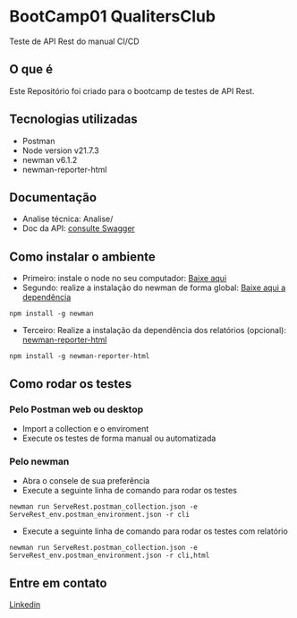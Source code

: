 # BootCamp01 QualitersClub 
Teste de API Rest do manual CI/CD  

## O que é 
Este Repositório foi criado para o bootcamp de testes de API Rest.

## Tecnologias utilizadas
- Postman
- Node version v21.7.3
- newman v6.1.2
- newman-reporter-html


## Documentação
- Analise técnica: Analise/
- Doc da API: [consulte Swagger](https://serverest.dev)


## Como instalar o ambiente 
- Primeiro: instale o node no seu computador: [Baixe aqui](https://nodejs.org/en/download/current)
- Segundo: realize a instalação do newman de forma global: [Baixe aqui a dependência](https://www.npmjs.com/package/newman)
```
npm install -g newman
```
- Terceiro: Realize a instalação da dependência dos relatórios (opcional): [newman-reporter-html](https://www.npmjs.com/package/newman-reporter-html)
```
npm install -g newman-reporter-html
```

## Como rodar os testes

### Pelo Postman web ou desktop
- Import a collection e o enviroment
- Execute os testes de forma manual ou automatizada

### Pelo newman
- Abra o consele de sua preferência
- Execute a seguinte linha de comando para rodar os testes
```
newman run ServeRest.postman_collection.json -e ServeRest_env.postman_environment.json -r cli
```
- Execute a seguinte linha de comando para rodar os testes com relatório 
```
newman run ServeRest.postman_collection.json -e ServeRest_env.postman_environment.json -r cli,html
```

## Entre em contato
[Linkedin](https://www.linkedin.com/in/iago-freire-178a7b297/)
